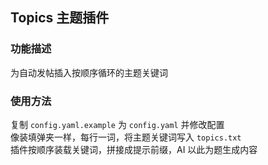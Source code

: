 ## Topics 主题插件

### 功能描述

为自动发帖插入按顺序循环的主题关键词<br>

### 使用方法

复制 `config.yaml.example` 为 `config.yaml` 并修改配置<br>
像装填弹夹一样，每行一词，将主题关键词写入 `topics.txt`<br>
插件按顺序装载关键词，拼接成提示前缀，AI 以此为题生成内容